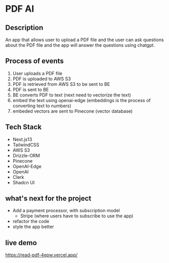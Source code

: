 # PDF AI

## Description
An app that allows user to upload a PDF file and the user can ask questions about the PDF file and the app will answer the questions using chatgpt. 

## Process of events

1. User uploads a PDF file 
2. PDF is uploaded to AWS S3
3. PDF is retrieved from AWS S3 to be sent to BE
4. PDF is sent to BE
5. BE converts PDF to text (next need to vectorize the text)
6. embed the text using openai-edge (embeddings is the process of converting text to numbers)
7. embeded vectors are sent to Pinecone (vector database)


## Tech Stack
- Next.js13
- TailwindCSS
- AWS S3
- Drizzle-ORM
- Pinecone
- OpenAI-Edge
- OpenAI
- Clerk
- Shadcn UI

## what's next for the project
- Add a payment processor, with subscription model
    - Stripe (where users have to subscribe to use the app)
- refactor the code 
- style the app better

## live demo
https://read-pdf-4epw.vercel.app/